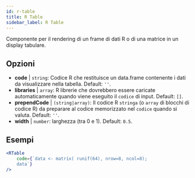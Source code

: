 ```yaml
---
id: r-table
title: R Table
sidebar_label: R Table
---
```


Componente per il rendering di un frame di dati R o di una matrice in un display tabulare.

## Opzioni

* __code__ | `string`: Codice R che restituisce un data.frame contenente i dati da visualizzare nella tabella. Default: `''`.
* __libraries__ | `array`: R librerie che dovrebbero essere caricate automaticamente quando viene eseguito il `codice` di input. Default: `[]`.
* __prependCode__ | `(string|array)`: Il codice R `stringa` (o `array` di blocchi di codice R) da preparare al codice memorizzato nel `codice` quando si valuta. Default: `''`.
* __width__ | `number`: larghezza (tra 0 e 1). Default: `0.5`.


## Esempi

```jsx live
<RTable
    code={`data <- matrix( runif(64), nrow=8, ncol=8); 
    data`}
/>
```

